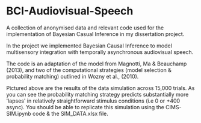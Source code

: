 # BCI-Audiovisual-Speech
A collection of anonymised data and relevant code used for the implementation of Bayesian Casual Inference in my dissertation project.

In the project we implemented Bayesian Causal Inference to model multisensory integration with temporally asynchronous audiovisual speech.

The code is an adaptation of the model from Magnotti, Ma & Beauchamp (2013), and two of the computational strategies (model selection & probability matching) outlined in Wozny et al., (2010).



Pictured above are the results of the data simulation across 15,000 trials. As you can see the probability matching strategy predicts substantially more 'lapses' in relatively straightforward stimulus conditions (i.e 0 or +400 async). You should be able to replicate this simulation using the CIMS-SIM.ipynb code & the SIM_DATA.xlsx file.

